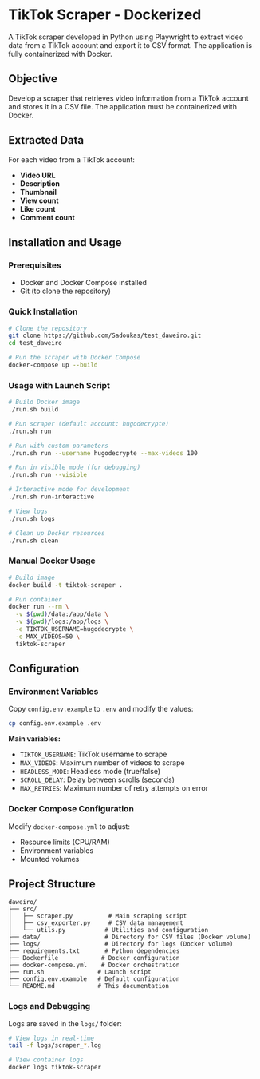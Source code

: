 # TikTok Scraper - Dockerized

A TikTok scraper developed in Python using Playwright to extract video data from a TikTok account and export it to CSV format. The application is fully containerized with Docker.

## Objective

Develop a scraper that retrieves video information from a TikTok account and stores it in a CSV file. The application must be containerized with Docker.

## Extracted Data

For each video from a TikTok account:
- **Video URL**
- **Description**
- **Thumbnail**
- **View count**
- **Like count**
- **Comment count**

## Installation and Usage

### Prerequisites

- Docker and Docker Compose installed
- Git (to clone the repository)

### Quick Installation

```bash
# Clone the repository
git clone https://github.com/Sadoukas/test_daweiro.git
cd test_daweiro

# Run the scraper with Docker Compose
docker-compose up --build
```

### Usage with Launch Script

```bash
# Build Docker image
./run.sh build

# Run scraper (default account: hugodecrypte)
./run.sh run

# Run with custom parameters
./run.sh run --username hugodecrypte --max-videos 100

# Run in visible mode (for debugging)
./run.sh run --visible

# Interactive mode for development
./run.sh run-interactive

# View logs
./run.sh logs

# Clean up Docker resources
./run.sh clean
```

### Manual Docker Usage

```bash
# Build image
docker build -t tiktok-scraper .

# Run container
docker run --rm \
  -v $(pwd)/data:/app/data \
  -v $(pwd)/logs:/app/logs \
  -e TIKTOK_USERNAME=hugodecrypte \
  -e MAX_VIDEOS=50 \
  tiktok-scraper
```

## Configuration

### Environment Variables

Copy `config.env.example` to `.env` and modify the values:

```bash
cp config.env.example .env
```

**Main variables:**
- `TIKTOK_USERNAME`: TikTok username to scrape
- `MAX_VIDEOS`: Maximum number of videos to scrape
- `HEADLESS_MODE`: Headless mode (true/false)
- `SCROLL_DELAY`: Delay between scrolls (seconds)
- `MAX_RETRIES`: Maximum number of retry attempts on error

### Docker Compose Configuration

Modify `docker-compose.yml` to adjust:
- Resource limits (CPU/RAM)
- Environment variables
- Mounted volumes

## Project Structure

```
daweiro/
├── src/
│   ├── scraper.py          # Main scraping script
│   ├── csv_exporter.py     # CSV data management
│   └── utils.py           # Utilities and configuration
├── data/                  # Directory for CSV files (Docker volume)
├── logs/                  # Directory for logs (Docker volume)
├── requirements.txt       # Python dependencies
├── Dockerfile            # Docker configuration
├── docker-compose.yml    # Docker orchestration
├── run.sh               # Launch script
├── config.env.example   # Default configuration
└── README.md            # This documentation
```

### Logs and Debugging

Logs are saved in the `logs/` folder:
```bash
# View logs in real-time
tail -f logs/scraper_*.log

# View container logs
docker logs tiktok-scraper
```
